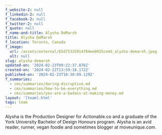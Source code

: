 ```yaml
---
f_website-2: null
f_linkedin-2: null
f_facebook-2: null
f_twitter-2: null
f_quote: null
f_name-and-title: Alysha DeMarsh
title: Alysha DeMarsh
f_location: Toronto, Canada
f_image:
  url: /assets/external/65d75335914784ee0925ce4d_alysha-demarsh.jpeg
  alt: null
slug: alysha-demarsh
updated-on: '2024-02-23T09:22:37.876Z'
created-on: '2024-02-22T13:59:18.172Z'
published-on: '2024-02-23T10:30:09.129Z'
f_summaries:
  - cms/summaries/daring-disruptive.md
  - cms/summaries/how-to-be-everything.md
  - cms/summaries/you-are-a-badass-at-making-money.md
layout: '[team].html'
tags: team
---
```


Alysha is the Production Designer for Actionable.co and a graduate of the York University Bachelor of Design Honours program. Alysha is an avid reader, runner, vegan foodie and sometimes blogger at moveunique.com.
